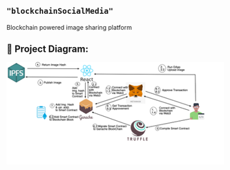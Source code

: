 ## ```"blockchainSocialMedia"```

Blockchain powered image sharing platform

## 🔧 Project Diagram:

![Project Diagram](BlockchainSMDig.png)
